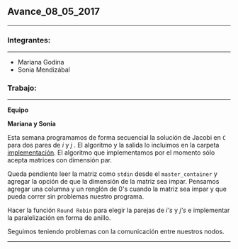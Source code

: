 ## Avance_08_05_2017

---

### Integrantes:

---

- Mariana Godina
- Sonia Mendizábal

### Trabajo:

---
  
**Equipo** 

**Mariana y Sonia** 

Esta semana programamos de forma secuencial la solución de Jacobi en `C` para dos pares de _i_ y _j_ . El algoritmo y la salida lo incluimos en la carpeta [implementación](https://drive.google.com/open?id=0B_LXYl5QOPU5OUFraEFUUk8zUjA). El algoritmo que implementamos por el momento sólo acepta matrices con dimensión par. 

Queda pendiente leer la matriz como `stdin` desde el `master_container` y agregar la opción de que la dimensión de la matriz sea impar. Pensamos agregar una columna y un renglón de 0's cuando la matriz sea impar y que pueda correr sin problemas nuestro programa. 

Hacer la función `Round Robin` para elegir la parejas de _i's_ y _j's_ e implementar la paralelización en forma de anillo. 

Seguimos teniendo problemas con la comunicación entre nuestros nodos. 



---